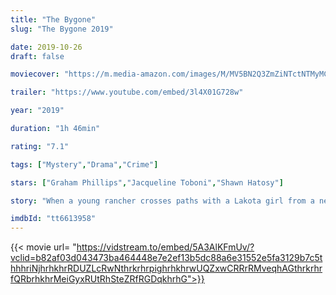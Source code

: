 ```yaml
---
title: "The Bygone"
slug: "The Bygone 2019"

date: 2019-10-26
draft: false

moviecover: "https://m.media-amazon.com/images/M/MV5BN2Q3ZmZiNTctNTMyMC00MThjLTk1MzUtZjhhMzhhNjdlYWQwXkEyXkFqcGdeQXVyMTY5ODM3NzQ@._V1_UX182_CR0,0,182,268_AL_.jpg"

trailer: "https://www.youtube.com/embed/3l4X01G728w"

year: "2019"

duration: "1h 46min"

rating: "7.1"

tags: ["Mystery","Drama","Crime"]

stars: ["Graham Phillips","Jacqueline Toboni","Shawn Hatosy"]

story: "When a young rancher crosses paths with a Lakota girl from a nearby reservation, her mysterious disappearance sparks a search that uncovers a harrowing past and hints at a dire future."

imdbId: "tt6613958"
---
```


{{< movie url= "https://vidstream.to/embed/5A3AlKFmUv/?vclid=b82af03d043473ba464448e7e2ef13b5dc88a6e31552e5fa3129b7c5thhhriNjhrhkhrRDUZLcRwNthrkrhrpighrhkhrwUQZxwCRRrRMveqhAGthrkrhrfQRbrhkhrMeiGyxRUtRhSteZRfRGDqkhrhG">}}
